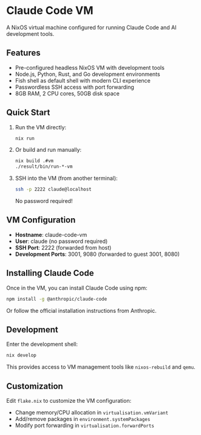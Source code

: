 # Claude Code VM

A NixOS virtual machine configured for running Claude Code and AI development tools.

## Features

- Pre-configured headless NixOS VM with development tools
- Node.js, Python, Rust, and Go development environments
- Fish shell as default shell with modern CLI experience
- Passwordless SSH access with port forwarding
- 8GB RAM, 2 CPU cores, 50GB disk space

## Quick Start

1. Run the VM directly:
   ```bash
   nix run
   ```

2. Or build and run manually:
   ```bash
   nix build .#vm
   ./result/bin/run-*-vm
   ```

3. SSH into the VM (from another terminal):
   ```bash
   ssh -p 2222 claude@localhost
   ```
   No password required!

## VM Configuration

- **Hostname**: claude-code-vm
- **User**: claude (no password required)
- **SSH Port**: 2222 (forwarded from host)
- **Development Ports**: 3001, 9080 (forwarded to guest 3001, 8080)

## Installing Claude Code

Once in the VM, you can install Claude Code using npm:

```bash
npm install -g @anthropic/claude-code
```

Or follow the official installation instructions from Anthropic.

## Development

Enter the development shell:
```bash
nix develop
```

This provides access to VM management tools like `nixos-rebuild` and `qemu`.

## Customization

Edit `flake.nix` to customize the VM configuration:
- Change memory/CPU allocation in `virtualisation.vmVariant`
- Add/remove packages in `environment.systemPackages`
- Modify port forwarding in `virtualisation.forwardPorts`
